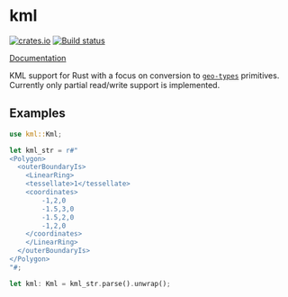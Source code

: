 # kml

[![crates.io](https://img.shields.io/crates/v/kml.svg)](https://crates.io/crates/kml)
[![Build status](https://github.com/pjsier/kml/workflows/CI/badge.svg)](https://github.com/pjsier/kml/actions?query=workflow%3ACI)

[Documentation](https://docs.rs/kml/)

KML support for Rust with a focus on conversion to [`geo-types`](https://github.com/georust/geo) primitives. Currently only partial read/write support is implemented.

## Examples

```rust
use kml::Kml;

let kml_str = r#"
<Polygon>
  <outerBoundaryIs>
    <LinearRing>
    <tessellate>1</tessellate>
    <coordinates>
        -1,2,0
        -1.5,3,0
        -1.5,2,0
        -1,2,0
    </coordinates>
    </LinearRing>
  </outerBoundaryIs>
</Polygon>
"#;

let kml: Kml = kml_str.parse().unwrap();
```
